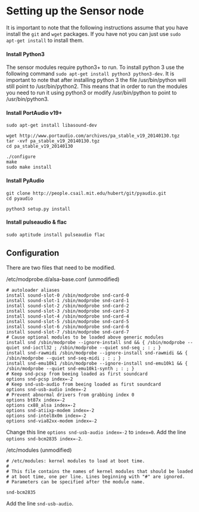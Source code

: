 # Setting up the Sensor node

It is important to note that the following instructions assume that you have install the `git` and `wget` packages.  If you have not you can just use `sudo apt-get install` to install them.

#### Install Python3

The sensor modules require python3+ to run.  To install python 3 use the following command `sudo apt-get install python3 python3-dev`.  It is important to note that after installing python 3 the file /usr/bin/python will still point to /usr/bin/python2.  This means that in order to run the modules you need to run it using python3 or modify /usr/bin/python to point to /usr/bin/python3.

#### Install PortAudio v19+

```
sudo apt-get install libasound-dev

wget http://www.portaudio.com/archives/pa_stable_v19_20140130.tgz
tar -xvf pa_stable_v19_20140130.tgz
cd pa_stable_v19_20140130

./configure
make
sudo make install
```

#### Install PyAudio

```
git clone http://people.csail.mit.edu/hubert/git/pyaudio.git
cd pyaudio

python3 setup.py install
```

#### Install pulseaudio & flac

```
sudo aptitude install pulseaudio flac
```

## Configuration

There are two files that need to be modified.

/etc/modprobe.d/alsa-base.conf (unmodified)
```
# autoloader aliases
install sound-slot-0 /sbin/modprobe snd-card-0
install sound-slot-1 /sbin/modprobe snd-card-1
install sound-slot-2 /sbin/modprobe snd-card-2
install sound-slot-3 /sbin/modprobe snd-card-3
install sound-slot-4 /sbin/modprobe snd-card-4
install sound-slot-5 /sbin/modprobe snd-card-5
install sound-slot-6 /sbin/modprobe snd-card-6
install sound-slot-7 /sbin/modprobe snd-card-7
# Cause optional modules to be loaded above generic modules
install snd /sbin/modprobe --ignore-install snd && { /sbin/modprobe --quiet snd-ioctl32 ; /sbin/modprobe --quiet snd-seq ; : ; }
install snd-rawmidi /sbin/modprobe --ignore-install snd-rawmidi && { /sbin/modprobe --quiet snd-seq-midi ; : ; }
install snd-emu10k1 /sbin/modprobe --ignore-install snd-emu10k1 && { /sbin/modprobe --quiet snd-emu10k1-synth ; : ; }
# Keep snd-pcsp from beeing loaded as first soundcard
options snd-pcsp index=-2
# Keep snd-usb-audio from beeing loaded as first soundcard
options snd-usb-audio index=-2
# Prevent abnormal drivers from grabbing index 0
options bt87x index=-2
options cx88_alsa index=-2
options snd-atiixp-modem index=-2
options snd-intel8x0m index=-2
options snd-via82xx-modem index=-2
```

Change this line `options snd-usb-audio index=-2` to `index=0`.
Add the line `options snd-bcm2835 index=-2`.

/etc/modules (unmodified)
```
# /etc/modules: kernel modules to load at boot time.
#
# This file contains the names of kernel modules that should be loaded
# at boot time, one per line. Lines beginning with "#" are ignored.
# Parameters can be specified after the module name.

snd-bcm2835
```

Add the line `snd-usb-audio`.
